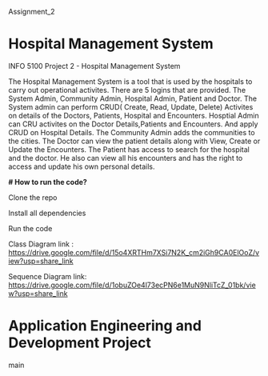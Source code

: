 Assignment_2
# Hospital Management System

INFO 5100 Project 2 - Hospital Management System

The Hospital Management System is a tool that is used by the hospitals to carry out operational activites. There are 5 logins that are provided. The System Admin, Community Admin, Hospital Admin, Patient and Doctor. 
The System admin can perform CRUD( Create, Read, Update, Delete) Activites on details of the Doctors, Patients, Hospital and Encounters. 
Hosptial Admin can CRU activites on the Doctor Details,Patients and Encounters. And apply CRUD on Hospital Details. 
The Community Admin adds the communities to the cities.
The Doctor can view the patient details along with View, Create or Update the Encounters. 
The Patient has access to search for the hospital and the doctor. He also can view all his encounters and has the right to access and update his own personal details.

**# How to run the code?**

Clone the repo

Install all dependencies

Run the code

Class Diagram link : https://drive.google.com/file/d/15o4XRTHm7XSi7N2K_cm2iGh9CA0ElOoZ/view?usp=share_link

Sequence Diagram link: https://drive.google.com/file/d/1obuZOe4l73ecPN6e1MuN9NliTcZ_01bk/view?usp=share_link

# Application Engineering and Development Project
main
